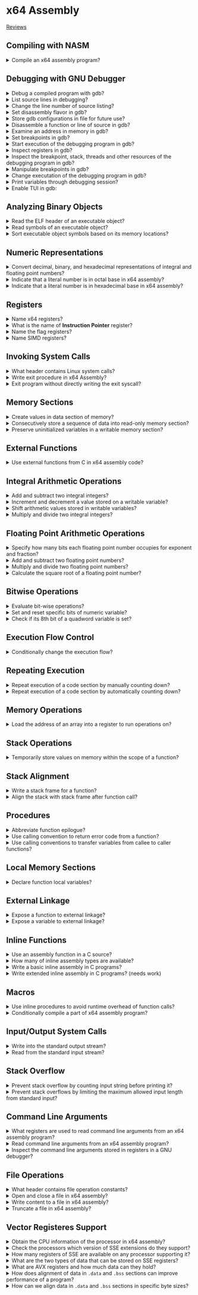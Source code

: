 # x64 Assembly
[Reviews](README.md)

## Compiling with NASM

<details>
<summary>Compile an x64 assembly program?</summary>

> ```nasm
> section .data
>     message db "sample assembly program", 10, 0
>     length equ $ - message
>
> section .bss
> section .text
>     global main
>
> main:
>     push rbp
>     mov rbp, rsp
>
>     mov rax, 1
>     mov rdi, 1
>     mov rsi, message
>     mov rdx, length
>     syscall
>
>     mov rsp, rbp
>     pop rbp
>
>     mov rax, 60
>     mov rdi, 0
>     syscall
> ``````
>
> ```make
> sample: sample.o
>     gcc -Wall -g3 -Og -no-pie sample.o -o sample
> sample.o: sample.asm
>     nasm -f elf64 -g -F dwarf sample.asm -l sample.lst
> ``````
>
> ---
> **Resources**
> - Beginning x64 Assembly Programming - Chapter 3

> **References**
> - [nasm reference manual](https://www.nasm.us/doc/)
> - [gcc reference manual](https://gcc.gnu.org/onlinedocs/)
> - [make reference manual](https://www.gnu.org/software/make/manual/html_node/)
---
</details>

## Debugging with GNU Debugger

<details>
<summary>Debug a compiled program with gdb?</summary>

> ```sh
> gdb --quiet executable
> ``````

> **Resources**
> - Beginning x64 Assembly Programming - Chapter 3

> **References**
> - [GDB User Manual](https://sourceware.org/gdb/current/onlinedocs/gdb/)
> ---
</details>

<details>
<summary>List source lines in debugging?</summary>

> ```gdb
> list
> list 10
> `help list` or `h l`
> ``````
>
> ---
> **Resources**
> - Beginning x64 Assembly Programming - Chapter 3
> ---
> **References**
> ---
</details>

<details>
<summary>Change the line number of source listing?</summary>

> **Description**
>
> ```gdb
> show listsize
> set listsize 20
> ``````
>
> ---
> **Resources**
> - Beginning x64 Assembly Programming - Chapter 3
> ---
> **References**
> ---
</details>

<details>
<summary>Set disassembly flavor in gdb?</summary>

> ```gdb
> show disassembly-flavor
> set disassembly-flavor intel
> set disassembly-flavor att
> help set disassembly-flavor
> ``````
>
> ---
> **Resources**
> - Beginning x64 Assembly Programming - Chapter 3
>
> ---
> **References**
> ---
</details>

<details>
<summary>Store gdb configurations in file for future use?</summary>

> ```sh
> echo 'set disassembly-flavor intel' >> $HOME/.gdbinit
> ``````
>
> ---
> **Resources**
> - Beginning x64 Assembly Programming - Chapter 3
> ---
> **References**
> ---
</details>

<details>
<summary>Disassemble a function or line of source in gdb?</summary>

> ```gdb
> disassemble main
> disassemble 'path/to/source.cpp'::func
> help disassemble
> ``````
>
> ---
> **Resources**
> - Beginning x64 Assembly Programming - Chapter 3
> ---
> **References**
> ---
</details>

<details>
<summary>Examine an address in memory in gdb?</summary>

> ```gdb
> x/s 0x654321
> x/s &message
> x/d 0x654321
> x/x $rip
> help x
> ``````
>
> ---
> **Resources**
> - Beginning x64 Assembly Programming - Chapter 3
>
> ---
> **References**
> ---
</details>

<details>
<summary>Set breakpoints in gdb?</summary>

> **Description**
>
> ```gdb
> break main
> help break
> ``````
> ---
> **Resources**
> - Beginning x64 Assembly Programming - Chapter 3
>
> ---
> **References**
> ---
</details>

<details>
<summary>Start execution of the debugging program in gdb?</summary>

> ```gdb
> run
> help run
> ``````
>
> ---
> **Resources**
> - Beginning x64 Assembly Programming - Chapter 3
>
> ---
> **References**
> ---
</details>

<details>
<summary>Inspect registers in gdb?</summary>

> **Description**
>
> ```gdb
> info registers
> info all-registers
> help info registers
> help info all-registers
> ``````
> ---
> **Resources**
> - Beginning x64 Assembly Programming - Chapter 3
> ---
> **References**
> ---
</details>

<details>
<summary>Inspect the breakpoint, stack, threads and other resources of the debugging program in gdb?</summary>

> ```gdb
> info breakpoints
> info stack
> info threads
> info source
> help info breakpoints
> help info stack
> help info threads
> help info source
> ``````
>
> ---
> **Resources**
> - Beginning x64 Assembly Programming - Chapter 3
> ---
> **References**
> ---
</details>

<details>
<summary>Manipulate breakpoints in gdb?</summary>

> **Description**
>
> ```gdb
> disable breakpoint 1
> enable breakpoint 1
> delete breakpoint 1
> help disable breakpoint
> help enable breakpoint
> help delete breakpoint
> ``````
> ---
> **Resources**
> - Beginning x64 Assembly Programming - Chapter 3
> ---
> **References**
> ---
</details>

<details>
<summary>Change executation of the debugging program in gdb?</summary>

> ```gdb
> continue
> next
> step
> help continue
> help next
> help step
> help finish
> ``````
> ---
> **Resources**
> - Beginning x64 Assembly Programming - Chapter 3
> ---
> **References**
> ---
</details>

<details>
<summary>Print variables through debugging session?</summary>

> **Description**
>
> ```gdb
> print
> help print
> ``````
>
> ---
> **Resources**
> - Beginning x64 Assembly Programming - Chapter 3
>
> ---
> **References**
> ---
</details>

<details>
<summary>Enable TUI in gdb:</summary>

> ```gdb
> tui enable
> help tui
> ``````
>
> ---
> **Resources**
> - Beginning x64 Assembly Programming - Chapter 3
>
> ---
> **References**
> ---
</details>

## Analyzing Binary Objects

<details>
<summary>Read the ELF header of an executable object?</summary>

> **Description**
>
> ```sh
> readelf --file-header ./program
> ``````
>
> ---
> **Resources**
> - Beginning x64 Assembly Programming - Chapter 8
> ---
> **References**
> ---
</details>

<details>
<summary>Read symbols of an executable object?</summary>

> **Description**
>
> ```sh
> readelf --symbols ./program | grep -E 'main|start|Num:.*' --color
> ``````
> ---
> **Resources**
> - Beginning x64 Assembly Programming - Chapter 8
> ---
> **References**
> ---
</details>

<details>
<summary>Sort executable object symbols based on its memory locations?</summary>

> ```sh
> readelf --symbols ./program | sort -k 2 -r
> ``````
>
> ---
> **Resources**
> - Beginning x64 Assembly Programming - Chapter 8
>
> ---
> **References**
> ---
</details>

## Numeric Representations

<details>
<summary>Convert decimal, binary, and hexadecimal representations of integral and floating point numbers?</summary>

>
>
> ---
> **Resources**
> - Beginning x64 Assembly Programming - Chapter 2
>
> ---
> **References**
> - [IEEE-754](https://www.geeksforgeeks.org/ieee-standard-754-floating-point-numbers/)
> ---
</details>

<details>
<summary>Indicate that a literal number is in octal base in x64 assembly?</summary>

> By appending `q` to the number.
>
> ```nasm
> section .data
>     O_CREATE equ 00000100q
> ``````
>
> ---
> **Resources**
> - Beginning x64 Assembly Programming - Chapter 20
> ---
> **References**
> ---
</details>

<details>
<summary>Indicate that a literal number is in hexadecimal base in x64 assembly?</summary>

> By appending an `h` at the end of a number:
>
> ```nasm
> 2000000h
> ``````
>
> ---
> **Resources**
> - Beginning x64 Assembly Programming - Chapter 25
>
> ---
> **References**
> ---
</details>

## Registers

<details>
<summary>Name x64 registers?</summary>

> * rax
> * rbx
> * rcx
> * rdx
> * rsi
> * rdi
> * rbp
> * rsp
> * r8
> * r9
> * r10
> * r11
> * r12
> * r13
> * r14
> * r15
>
> ---
> **Resources**
> - Beginning x64 Assembly Programming - Chapter 2
> ---
> **References**
> ---
</details>

<details>
<summary>What is the name of <b>Instruction Pointer</b> register?</summary>

> `rip`
>
> ---
> **Resources**
> - Beginning x64 Assembly Programming - Chapter 2
> ---
> **References**
> ---
</details>

<details>
<summary>Name the flag registers?</summary>

> **Description**
>
> Name|Symbol|Bit|Content
> ---|---|---|---
> Carry|CF|0|Previous instruction had a carry
> Parityp|F|2|Last byte has even number of 1s
> Adjust|AF|4|BCD operations
> Zero|ZF|6|Previous instruction resulted a zero
> Sign|SF|8|Previous instruction resulted in most significant bit equal to 1
> Direction|DF|10|Direction of string operations (increment or decrement)
> Overflow|OF|11|Previous instruction resulted in overflow
>
> ---
> **Resources**
> - Beginning x64 Assembly Programming - Chapter 2
> ---
> **References**
> ---
</details>

<details>
<summary>Name SIMD registers?</summary>

> **Description**
>
> `xmm`
> `ymm`
> `zmm`
>
> ---
> **Resources**
> - Beginning x64 Assembly Programming - Chapter 2
> ---
> **References**
> ---
</details>

## Invoking System Calls

<details>
<summary>What header contains Linux system calls?</summary>

> `/usr/include/asm/unistd_64.h`
>
> ---
> **Resources**
> - Beginning x64 Assembly Programming - Chapter 20
> ---
> **References**
> ---
</details>

<details>
<summary>Write exit procedure in x64 Assembly?</summary>

> **Description**
>
> ```nasm
> section .data
> section .bss
> section .text
>     global main
>
> main:
>     mov rax, 60
>     mov rdi, 0
>     syscall
> ``````
>
> ---
> **Resources**
> - Beginning x64 Assembly Programming - Chapter 1
>
> ---
> **References**
> ---
</details>

<details>
<summary>Exit program without directly writing the exit syscall?</summary>

> **Description**
>
> ```nasm
> section .text
>     global main
>
> main:
>     ret
> ``````
>
> ---
> **Resources**
> - Beginning x64 Assembly Programming - Chapter 4
>
> ---
> **References**
> ---
</details>

## Memory Sections

<details>
<summary>Create values in data section of memory?</summary>

> ```nasm
> section .data
>     message db "sample program", 10, 0
>     message_length equ $ - message - 1
>     pi dq 3.14
>
> section .text
>     global main
>
> main:
>     push rbp
>     mov rbp, rsp
>
>     ; write
>     mov rax, 1
>     mov rdi, 1
>     mov rsi, message
>     mov rdx, message_length
>     syscall
>
>     mov rsp, rbp
>     pop rbp
>
>     ; exit
>     mov rax, 60
>     mov rdi, 0
>     syscall
> ``````
>
> ---
> **Resources**
> - Beginning x64 Assembly Programming - Chapter 4
> ---
> **References**
> ---
</details>

<details>
<summary>Consecutively store a sequence of data into read-only memory section?</summary>

> ```nasm
> section .data
>     word_array times 5 dw 0 ; array of 5 words containing 0
> ``````
>
> ---
> **Resources**
> - Beginning x64 Assembly Programming - Chapter 8
> ---
> **References**
> ---
</details>

<details>
<summary>Preserve uninitialized variables in a writable memory section?</summary>

> **Description**
>
> ```nasm
> section .bss
>     bvar resb 10
>     wvar resw 5
>     dvar resd 1
>     qvar resq 100
> ``````
>
> ---
> **Resources**
> - Beginning x64 Assembly Programming - Chapter 8
> ---
> **References**
> ---
</details>

## External Functions

<details>
<summary>Use external functions from C in x64 assembly code?</summary>

> **Description**
>
> ```nasm
> extern printf
>
> section .data
>     string_fmtstr db "%s", 10, 0
>     string db "sample program", 0
>
>     integer_fmtstr db "%d", 10, 0
>     number dd 37
>
>     float_fmtstr db "%2.6f", 10, 0
>     pi dq 3.141592
>
> section .text
>     global main
>
> main:
>     push rbp
>     mov rbp, rsp
>
>     ; printf
>     mov rax, 0 ; do not use xmm registers
>     mov rdi, string_fmtstr
>     mov rsi, string
>     call printf
>
>     ; printf
>     mov rax, 0 ; do not use xmm registers
>     mov rdi, integer_fmtstr
>     mov rsi, [number]
>     call printf
>
>     ; printf
>     mov rax, 1 ; use xmm registers
>     movq xmm0, [pi]
>     mov rdi, float_fmtstr
>     call printf
>
>     ; exit
>     mov rax, 60
>     mov rdi, 0
>     syscall
> ``````
>
> ---
> **Resources**
> - Beginning x64 Assembly Programming - Chapter 4
> ---
> **References**
> ---
</details>

## Integral Arithmetic Operations

<details>
<summary>Add and subtract two integral integers?</summary>

> **Description**
>
> ```nasm
> section .data
>     number1 dq 36
>     number2 dq 3
>
> section .bss
>     result resq 1
>
> section .text
>     global main
>
> main:
>     push rbp
>     mov rbp, rsp
>
>     ; addition
>     mov rax, [number1]
>     add rax, [number2]
>     mov [result], rax ; 39
>
>     ; subtration
>     mov rax, [number1]
>     sub rax, [number2]
>     mov [result], rax ; 33
>
>     mov rsp, rbp
>     pop rbp
>
>     xor rax, rax
>     ret
> ``````
>
> ---
> **Resources**
> - Beginning x64 Assembly Programming - Chapter 9
> ---
> **References**
> ---
</details>

<details>
<summary>Increment and decrement a value stored on a writable variable?</summary>

> ```nasm
> section .data
>     number1 dq 36
>     number2 dq 3
>
> section .bss
>     result resq 1
>     modulo resq 1
>
> section .text
>     global main
>
> main:
>     push rbp
>     mov rbp, rsp
>
>     ; increment
>     mov rax, [number1]
>     inc rax
>     mov [result], rax
>
>     ; decrement
>     mov rax, [number1]
>     dec rax
>     mov [result], rax
>
>     mov rsp, rbp
>     pop rbp
>
>     xor rax, rax
>     ret
> ``````
>
> ---
> **Resources**
> - Beginning x64 Assembly Programming - Chapter 9
>
> ---
> **References**
> ---
</details>

<details>
<summary>Shift arithmetic values stored in writable variables?</summary>

> ```nasm
> section .data
>     number1 dq 36
>     number2 dq 3
>
> section .bss
>     result resq 1
>     modulo resq 1
>
> section .text
>     global main
>
> main:
>     push rbp
>     mov rbp, rsp
>
>     ; shift arithmetic left
>     mov rax, [number1]
>     sal rax, 2 ; multiply by 4
>     mov [result], rax
>
>     ; shift arithmetic right
>     mov rax, [number1]
>     sar rax, 2 ; divide by 4
>     mov [result], rax
>
>     mov rsp, rbp
>     pop rbp
>
>     xor rax, rax
>     ret
> ``````
>
> ---
> **Resources**
> - Beginning x64 Assembly Programming - Chapter 9
> ---
> **References**
> ---
</details>

<details>
<summary>Multiply and divide two integral integers?</summary>

> **Description**
>
> * `mul` multiplies unsigned integers
> * `imul` multiplies signed integers
> * `imul` will store the lower 64 bits of the resulting product in rax and the
>   upper 64 bits in rdx.
> * `idiv` will divide the dividen in rdx:rax by the divisor in the source
>   operand and store the integer result in rax.
>
> ```nasm
> section .data
>     number1 dq 36
>     number2 dq 3
>
> section .bss
>     result resq 1
>     modulo resq 1
>
> section .text
>     global main
>
> main:
>     push rbp
>     mov rbp, rsp
>
>     ; multiply
>     mov rax, [number2]
>     imul qword[number2] ; multiplly rax with number2
>     mov [result], rax
>
>     ; divide
>     mov rax, [number1]
>     mov rdx, 0 ; division uses rdx:rax convention
>     idiv qword[number2]
>     mov [result], rax
>     mov [modulo], rdx
>
>     mov rsp, rbp
>     pop rbp
>
>     xor rax, rax
>     ret
> ``````
>
> ---
> **Resources**
> - Beginning x64 Assembly Programming - Chapter 9
> ---
> **References**
> ---
</details>

## Floating Point Arithmetic Operations

<details>
<summary>Specify how many bits each floating point number occupies for exponent and fraction?</summary>

> A single-precision number is 32 bits, 1 sign bit, 8 exponent bits, and 23
> fraction bits.
>
> ```txt
> S   EEEEEEEE        FFFFFFFFFFFFFFFFFFFFFFF
> 0   1      8        9                     31
> ``````
>
> A double-precision number is 64 bits, 1 sign bit, 11 exponent bits, and 52
> fraction bits.
>
> ```txt
> S   EEEEEEEEEEE     FFFFFFFFFFFFFFFFFFFFFFFFFFFFFFFFFFFFFFFFFFFFFFFFFFFF
> 0   1         11    12                                                 63
> ``````
>
> ---
> **Resources**
> - Beginning x64 Assembly Programming - Chapter 11
> ---
> **References**
> ---
</details>

<details>
<summary>Add and subtract two floating point numbers?</summary>

> * Single precision floating point arithmetic instructions are postfixed with ss
> * Double precision floating point arithmetic instructions are postfixed with sd
>
> ```nasm
> section .text
>     global main
>
> main:
>     push rbp
>     mov rbp, rsp
>
>     ; sum floating-point numbers
>     movsd xmm0, [number1]
>     addsd xmm0, [number2]
>
>     ; difference
>     movsd xmm0, [number1]
>     subsd xmm0, [number2]
>
>     mov rsp, rbp
>     pop rbp
>
>     xor rax, rax
>     ret
> ``````
>
> ---
> **Resources**
> - Beginning x64 Assembly Programming - Chapter 11
>
> ---
> **References**
> ---
</details>

<details>
<summary>Multiply and divide two floating point numbers?</summary>

> **Description**
>
> * Single precision floating point arithmetic instructions are postfixed with ss
> * Double precision floating point arithmetic instructions are postfixed with sd
>
> ```nasm
> section .text
>     global main
>
> main:
>     push rbp
>     mov rbp, rsp
>
>     ; multiplication
>     movsd xmm0, [number1]
>     mulsd xmm0, [number2]
>
>     ; division
>     movsd xmm0, [number1]
>     divsd xmm0, [number2]
>
>     mov rsp, rbp
>     pop rbp
>
>     xor rax, rax
>     ret
> ``````
>
> ---
> **Resources**
> - Beginning x64 Assembly Programming - Chapter 11
> ---
> **References**
> ---
</details>

<details>
<summary>Calculate the square root of a floating point number?</summary>

> * Single precision floating point arithmetic instructions are postfixed with ss
> * Double precision floating point arithmetic instructions are postfixed with sd
>
> ```nasm
> section .text
>     global main
>
> main:
>     push rbp
>     mov rbp, rsp
>
>     ; square root
>     sqrtsd xmm0, [number1]
>
>     mov rsp, rbp
>     pop rbp
>
>     xor rax, rax
>     ret
> ``````
>
> ---
> **Resources**
> - Beginning x64 Assembly Programming - Chapter 11
> ---
> **References**
> ---
</details>

## Bitwise Operations

<details>
<summary>Evaluate bit-wise operations?</summary>

> * `shl` and `sal` shift left but `sal` has sign extension.
> * `shr` and `sar` shift right but `sar` has sign extension.
>
> ```nasm
> section .data
>     number1 db 6        ; 00000110
>     number2 db 10       ; 00001010
>
> section .text
>     global main
>
> main:
>     push rbp
>     mov rbp, rsp
>
>     mov rax, number1
>     xor rax, number2    ; 00001100
>
>     mov rax, number1
>     or  rax, number2    ; 00001110
>
>     mov rax, number1
>     and rax, number2    ; 00000010
>
>     mov rax, number1
>     not rax             ; 11111001
>
>     mov rax, number1
>     shl rax, 5          ; 11000000
>
>     mov rax, number1
>     shr rax, 3          ; 00000001
>
>     mov rax, number1
>     sal rax, 2          ; 00001100
>
>     mov rax, number1
>     sar rax, 2          ; 00000011
>
>     mov rax, number1
>     rol rax, 3          ; 00011000
>
>     mov rax, number1
>     ror rax, 3          ; 10000001
>
>     mov rsp, rbp
>     pop rbp
>     ret
> ``````
>
> ---
> **Resources**
> - Beginning x64 Assembly Programming - Chapter 16
>
> ---
> **References**
> ---
</details>

<details>
 <summary>Set and reset specific bits of numeric variable?</summary>

> ```nasm
> section .data
>    variable dq 0
>
> section .text
>     global main
>
> main:
>     push rbp
>     mov rbp, rsp
>
>     ; set bit 4
>     bts qword [variable], 4
>
>     ; set bit 7
>     bts qword [variable], 7
>
>     ; set bit 8
>     bts qword [variable], 8
>
>     ; reset bit 7
>     btr qword [variable], 7
>
>     xor rax, rax
>     leave
>     ret
> ``````
>
> ---
> **Resources**
> - Beginning x64 Assembly Programming - Chapter 17
> ---
> **References**
> ---
</details>

<details>
<summary>Check if its 8th bit of a quadword variable is set?</summary>

> ```nasm
> section .data
>     variable dq 0
>
> section .text
>     global main
>
> main:
>     push rbp
>     mov rbp, rsp
>
>     ; reset higher memory to use lower memory for comparison
>     xor rdi, rdi
>     mov rax, 8
>
>     ; check if 8th bit is set by checking carry flag
>     ; 1 if bit is set and 0 otherwise
>     bt [variable], rax
>     setc dil
>
>     xor rax, rax
>     leave
>     ret
> ``````
>
> ---
> **Resources**
> - Beginning x64 Assembly Programming - Chapter 17
> ---
> **References**
> ---
</details>

## Execution Flow Control

<details>
<summary>Conditionally change the execution flow?</summary>

> **Description**
>
> * je: jump if equal
> * jne: jump if not equal
> * jg: jump if greater
> * jge: jump if greater or equal
> * jl: jump if lower
> * jle: jump if lower or equal
> * ja: jump if above
> * jae: jump if above or equal
> * jb: jump if below
> * jbe: jump if below or equal
>
> ```nasm
> extern printf
>
> section .data
>     numerator dq 5
>     denominator dq 6
>     greater_str db "greater", 10, 0
>     less_str db "less", 10, 0
>
> section .text
>     global main
>
> main:
>     push rbp
>     mov rbp, rsp
>
>     mov rax, [numerator]
>     mov rbx, [denominator]
>     cmp rax, rbx
>     jge greater
>
>     mov rax, 0
>     mov rdi, greater_str
>     call printf
>     jmp exit
>
> greater:
>     mov rax, 0
>     mov rdi, less_str
>     call printf
>
> exit:
>     xor rax, rax
>     mov rsp, rbp
>     pop rbp
>     ret
> ``````
>
> ```gdb
> break main
> run
> next
> info rflags
> ``````
>
> ---
> **Resources**
> - Beginning x64 Assembly Programming - Chapter 7
>
> ---
> **References**
> ---
</details>

## Repeating Execution

<details>
<summary>Repeat execution of a code section by manually counting down?</summary>

> ```nasm
> extern printf
>
> section .data
>     counter dq 3
>     fmt db "%d", 10, 0
>
> section .text
>     global main
>
> main:
>     ; make stack frame
>     push rbp
>     mov rbp, rsp
>
>     ; store initial value
>     mov rcx, [counter]
>
>     ; print initial value
>     mov rax, 0
>     mov rdi, fmt
>     mov rsi, rcx
>     call printf
>
> repeat:
>     ; repeat decrementing until value reached zero
>     dec rcx
>     cmp rcx, 0
>     jne repeat
>
>     ; print result
>     mov rax, 0
>     mov rdi, fmt
>     mov rsi, rcx
>     call printf
>
>     ; remove stack frame
>     mov rsp, rbp
>     pop rbp
>
>     ; return zero value
>     xor rax, rax
>     ret
> ``````
>
> ---
> **Resources**
> - Beginning x64 Assembly Programming - Chapter 7
> ---
> **References**
> ---
</details>

<details>
<summary>Repeat execution of a code section by automatically counting down?</summary>

> **Description**
>
> ```nasm
> extern printf
>
> section .data
>     fmt db "%i", 10, 0
>     initial dq 3
>
> section .text
>     global main
>
> main:
>     ; make stack frame
>     push rbp
>     mov rbp, rsp
>
>     ; assign initial value
>     mov rcx, [initial]
>
>     ; print initial value
>     xor rax, rax
>     mov rdi, fmt
>     mov rsi, rcx
>     call printf
>
>     ; printf modified rcx
>     mov rcx, [initial]
>
> repeat:
>     ; decrement rcx until reached zero
>     loop repeat
>
>     ; print result
>     xor rax, rax
>     mov rdi, fmt
>     mov rsi, rcx
>     call printf
>
>     ; remove stack frame
>     mov rsp, rbp
>     pop rbp
>
>     ; return value
>     xor rax, rax
>     xor rdi, rdi
>     ret
> ``````
>
> ---
> **Resources**
> - Beginning x64 Assembly Programming - Chapter 7
>
> ---
> **References**
> ---
</details>

## Memory Operations

<details>
<summary>Load the address of an array into a register to run operations on?</summary>

> ```nasm
> section .data
>     text db "abc", 0
>
> section .text
>     global main
>
> main:
>     push rbp
>     mov rbp, rsp
>
>     ; load address of first character
>     lea al, [text]
>
>     ; point of second character
>     inc rax
>
>     ; load address of third character
>     lea al, [text + 2]
>
>     mov rsp, rbp
>     pop rbp
>
>     xor rax, rax
>     ret
> ``````
>
> ---
> **Resources**
> - Beginning x64 Assembly Programming - Chapter 8
>
> ---
> **References**
> ---
</details>

## Stack Operations

<details>
<summary>Temporarily store values on memory within the scope of a function?</summary>

> **Description**
>
> ```nasm
> section .data
>     text db "Brian Salehi", 10, 0
>     length equ $ - text - 1
>
> section .text
>     global main
>
> main:
>     push rbp
>     mov rbp, rsp
>
>     ; print initial sequence
>     mov rax, 1
>     mov rdi, 1
>     mov rsi, text
>     mov rdx, length
>     syscall
>
>     ; prepare for reverse operation
>     xor rax, rax
>     mov rbx, text
>     mov rcx, length
>     xor r12, r12 ; to store index
>
> store_loop:
>     ; push sequence to stack
>     mov al, byte [rbx+r12]
>     push rax
>     inc r12
>     loop store_loop
>
>     xor rax, rax
>     mov rbx, text
>     mov rcx, length
>     xor r12, r12
>
> reverse_loop:
>     ; pop sequence from stack
>     pop rax
>     mov byte [rbx+r12], al
>     inc r12
>     loop reverse_loop
>     mov byte [rbx+r12], 0
>
>     ; print reversed string
>     mov rax, 1
>     mov rdi, 1
>     mov rsi, text
>     mov rdx, length
>     syscall
>
>     mov rsp, rbp
>     pop rbp
>
>     xor rax, rax
>     ret
> ``````
>
> ---
> **Resources**
> - Beginning x64 Assembly Programming - Chapter 10
> ---
> **References**
> ---
</details>

## Stack Alignment

<details>
<summary>Write a stack frame for a function?</summary>

> **Description**
>
> ```nasm
> section .text
>     global main
>
> main:
>     push rbp
>     mov rbp, rsp
>
>     mov rsp, rbp
>     pop rbp
>
>     ret
> ``````
>
> ---
> **Resources**
> - Beginning x64 Assembly Programming - Chapter 12
>
> ---
> **References**
> ---
</details>

<details>
<summary>Align the stack with stack frame after function call?</summary>

> Each function call results in 8 bytes return address being pushed on the
> stack. It is necessary to make sure to restore the stack to the appropriate
> value before we leave a function.
>
> ```nasm
> section .text
>     global main
>
> main:
>     push rbp
>     call func1
>     pop rbp
>     ret
>
> func1:
>     push rbp
>     call func2
>     pop rbp
>     ret
>
> func2:
>     push rbp
>     call func3
>     pop rbp
>     ret
>
> func3:
>     push rbp
>     pop rbp
>     ret
> ``````
>
> ---
> **Resources**
> - Beginning x64 Assembly Programming - Chapter 13
> ---
> **References**
> ---
</details>

## Procedures

<details>
<summary>Abbreviate function epilogue?</summary>

> ```nasm
> section .text
>     global main
>
> main:
>     push rbp
>     mov rbp, rsp
>
>     leave
>     ret
> ``````
>
> ---
> **Resources**
> - Beginning x64 Assembly Programming - Chapter 12
> ---
> **References**
> ---
</details>

<details>
<summary>Use calling convention to return error code from a function?</summary>

> Use `xmm0` register for floating-point values and `rax` register for other
> values.
>
> ```nasm
> section .data
>     val dq 0
>
> section .text
>     global main
>
> main:
>     push rbp
>     mov rbp, rsp
>
>     call fail_func
>     xor rax, rax
>
>     call success_func
>     xor rax, rax
>
>     leave
>     ret
>
> fail_func:
>     push rbp
>     mov rbp, rsp
>
>     mov rax, 1
>
>     leave
>     ret
>
> success_func:
>     push rbp
>     mov rbp, rsp
>
>     mov rax, 0
>
>     leave
>     ret
> ``````
>
> ---
> **Resources**
> - Beginning x64 Assembly Programming - Chapter 12
> ---
> **References**
> ---
</details>

<details>
<summary>Use calling conventions to transfer variables from callee to caller functions?</summary>

> **Description**
>
> * Following calling conventions are for System V AMD64 ABI:
> * For integral types, registers are `rdi`, `rsi`, `rdx`, `rcx`, `r8`, `r9`
>   respectively, and additional arguments are passed via the stack and in
>   reverse order so that we can pop off in the right order.
> * Function's return address `rip` is pushed on the stack, just after the
>   arguments.
> * In function, then `rbp` is pushed, there maybe another 8 bytes needed to be
>   pushed to align the stack in 16 bytes.
> * For floating point types, registers are `xmm0` to `xmm7`, additional
>   arguments are passed via the stack but not with `push` instruction. Will be
>   discussed later.
>
> ```nasm
> section .text
>     global main
>
> main:
>     section .data
>         .first   dq 1
>         .second  dq 2
>         .third   dq 3
>         .forth   dq 4
>         .fifth   dq 5
>         .sixth   dq 6
>         .seventh dq 7
>         .eighth  dq 8
>         .ninth   dq 9
>         .tenth   dq 10
>
>     section .text
>         push rbp
>         mov rbp, rsp
>
>         mov rdi, .first
>         mov rsi, .second
>         mov rdx, .third
>         mov rcx, .forth
>         mov r8, .fifth
>         mov r9, .sixth
>         push .tenth
>         push .ninth
>         push .eighth
>         push .seventh
>         call func
>
> sum:
>     section .text
>                         ; first value on stack
>                         ; 8 bytes rip pushed onto stack
>         push rbp        ; 8 bytes rbp pushed onto stack
>         mov rbp, rsp
>
>         xor rax, rax
>
>         add rax, rdi
>         add rax, rsi
>         add rax, rdx
>         add rax, rcx
>         add rax, r8
>         add rax, r9
>
>         push rbx        ; preserve callee register
>         xor rbx, rbx
>
>         mov rbx, qword[rbp+16]  ; first value on stack: + rip + rbp
>         add rax, rbx    ; seventh
>
>         mov rbx, qword[rbp+24]
>         add rax, rbx    ; eighth
>
>         mov rbx, qword[rbp+32]
>         add rax, rbx    ; ningth
>
>         mov rbx, qword[rbp+40]
>         add rax, rbx    ; tenth
>
>         pop rbx         ; restore callee register
>
>         mov rsp, rbp
>         pop rbp
>         ret
> ``````
>
> ---
> **Resources**
> - Beginning x64 Assembly Programming - Chapter 15
> ---
> **References**
> ---
</details>

## Local Memory Sections

<details>
<summary>Declare function local variables?</summary>

> **Description**
>
> ```nasm
> extern printf
>
> section .data
>     radius dq 10.0
>
> section .text
>     global main
>
> main:
>     push rbp
>     mov rbp, rsp
>
>     call area
>     call print
>
>     xor rax, rax
>     leave
>     ret
>
> area:
> section .data
>     .pi dq 3.141592     ; local to area
>
> section .text
>     push rbp
>     mov rbp, rsp
>
>     movsd xmm0, [.pi]
>     mulsd xmm0, [radius]
>     mulsd xmm0, [radius]
>
>     leave
>     ret
>
> print:
> section .data
>     .fmt db "%f", 10, 0
>
> section .text
>     push rbp
>     mov rbp, rsp
>
>     mov rax, 1
>     mov rdi, .fmt
>     call printf
>
>     leave
>     ret
> ``````
>
> ---
> **Resources**
> - Beginning x64 Assembly Programming - Chapter 12
> ---
> **References**
> ---
</details>

## External Linkage

<details>
<summary>Expose a function to external linkage?</summary>

> *arithmetic.asm*
> ```nasm
> section .text
>     global sum
>     global difference
>     global area
>
> sum:
>     push rbp
>     mov rbp, rsp
>
>     mov rax, rdi
>     add rax, rsi
>
>     mov rsp, rbp
>     pop rbp
>     ret
>
> difference:
>     push rbp
>     mov rbp, rsp
>
>     mov rax, rdi
>     sub rax, rsi
>
>     mov rsp, rbp
>     pop rbp
>     ret
>
> area:
>     section .data
>         .pi dq 3.141592
>
>     section .text
>         push rbp
>         mov rbp, rsp
>
>         movsd xmm1, qword[.pi]
>         mulsd xmm0, xmm0
>         mulsd xmm0, xmm1
>
>         mov rsp, rbp
>         pop rbp
>         ret
> ``````
>
> *main.asm*
> ```nasm
> extern sum
> extern difference
> extern area
>
> section .data
>     format_integral db "%i", 10, 0
>     format_floating db "%f", 10, 0
>
> section .text
>     global main
>
> main:
>     push rbp
>     mov rbp, rsp
>
>     ; use and print the results of sum function
>     mov rdi, 1
>     mov rsi, 3
>     call sum
>
>     mov rdi, format_integral
>     mov rsi, rax
>     xor rax, rax
>     call printf
>
>     ; use and print the results of difference function
>     mov rdi, 7
>     mov rsi, 5
>     call difference
>
>     mov rdi, format_integral
>     mov rsi, rax
>     xor rax, rax
>     call printf
>
>     ; use and print the results of area function
>     mov xmm0, qword[radius]
>     call area
>
>     mov rdi, format_floating
>     mov rax, 1
>     call printf
>
>     mov rsp, rbp
>     pop rbp
>     ret
> ``````
>
> ---
> **Resources**
> - Beginning x64 Assembly Programming - Chapter 14
> ---
> **References**
> ---
</details>

<details>
<summary>Expose a variable to external linkage?</summary>

> **Description**
>
> *header.nasm*
> ```nasm
> global pi
>
> section .data
>     pi dq 3.141592
>
> section .text
>     ...
> ``````
>
> *main.nasm*>
> ```nasm
> extern pi
>
> section .text
>     ...
> ``````
>
> ---
> **Resources**
> - Beginning x64 Assembly Programming - Chapter 14
> ---
> **References**
> ---
</details>

## Inline Functions

<details>
<summary>Use an assembly function in a C source?</summary>

> ```nasm
> section .text
> 	global sum
>
> sum:
>     push rbp
>     mov rbp, rsp
>
>     mov rax, rdi
>     add rax, rsi
>
>     leave
>     ret
> ``````
>
> ```sh
> nasm -f elf64 -g -F dwarf sum.asm
> ``````
>
> ```c
> #include <stdio.h>
>
> extern int sum(int, int);
>
> int main(void)
> {
>     int result = sum(4, 2);
>     printf("%i\n", result);
> }
> ``````
>
> ```sh
> gcc -g -o program main.c sum.o
> ./program
> ``````
>
> ---
> **Resources**
> - Beginning x64 Assembly Programming - Chapter 22
> ---
> **References**
> ---
</details>

<details>
<summary>How many of inline assembly types are available?</summary>

> There are two types of inline assembly: **basic** and **extended**.
>
> Compilers will not optimize assembly parts of the program, so using inline
> assembly is not advices. There will be no error checking on inline assembly
> code.
>
> ---
> **Resources**
> - Beginning x64 Assembly Programming - Chapter 23
> ---
> **References**
> ---
</details>

<details>
<summary>Write a basic inline assembly in C programs?</summary>

> **Description**
>
> Instructions should be terminated by `;`. `-mintel` compiler option is
> required. Switching to Intel assembly syntax is required as the first
> argument of `__asm__`.
>
> ```c
> int main(void)
> {
>     __asm__(
>         ".intel_syntax noprefix;"
>         "xor rax, rax;"
>     );
> }
> ``````
>
> ```sh
> gcc -o program main.c -masm=intel -no-pie
> ``````
>
> ---
> **Resources**
> - Beginning x64 Assembly Programming - Chapter 23
> ---
> **References**
> ---
</details>

<details>
<summary>Write extended inline assembly in C programs? (needs work)</summary>

> General syntax of extended inline assembly is as follows:
>
> ```c
> __asm__(
>     assembler code
>     : output operands
>     : input operands
>     : list of clobbered registers
> );
> ``````
>
> * After the assembler code, additional and optional information is used.
> * Instruction orders must be respected.
>
> ```c
> __asm__(
>     ".intel_syntax noprefix;"
>     "mov rbx, rdx;"
>     "imul rbx, rcx;"
>     "mov rax, rbx;"
>     :"=a"(eproduct)
>     :"d"(x), "c"(y)
>     :"rbx"
> );
>
> printf("The extended inline product is %i\n", eproduct);
> ``````
>
> `a`, `d`, `c` are register constraints, and they map to the registers `rax`,
> `rdx`, `rcx`, respectively. `:"=a"(eproduct)` means that the output will be
> in `rax`, and `rax` will refer to the variable `eproduct`. Register `rdx`
> refers to `x`, and `rcx` refers to `y`, which are the input variables. `rbx`
> is considered clobbered in the code and will be restored to its original
> value, because it was declared in the list of clobbering registers.
>
> ```txt
> a -> rax, eax, ax, al
> b -> rbx, ebx, bx, bl
> c -> rcx, ecx, cx, cl
> d -> rdx, edx, dx, dl
> S -> rsi, esi, si
> D -> rdi, edi, di
> r -> any register
> ``````
>
> ---
> **Resources**
> - Beginning x64 Assembly Programming - Chapter 23
> ---
> **References**
> ---
</details>

## Macros

<details>
<summary>Use inline procedures to avoid runtime overhead of function calls?</summary>

> **Description**
>
> ```nasm
> extern printf
>
> ; multiply value v by shifting it n times
> %define multiply(v, n) sal v, n
>
> ; having two arguments
> %macro print 2
>     section .data
>         %%detail db %1, 0
>         %%format_string db "%s: %i", 10, 0
>     section .text
>         xor rax, rax
>         mov rdi, %%format_string
>         mov rsi, %%detail
>         mov rdx, %2
>         call printf
> %endmacro
>
> section .data
>     number dq 42
>
> section .text
>     global main
>
> main:
>     push rbp
>     mov rbp, rsp
>
>     print "value is", number
>     multiply(number, 2)
>     print "multiplication result", number
>
>     xor rax, rax
>     leave
>     ret
> ``````
>
> ---
> **Resources**
> - Beginning x64 Assembly Programming - Chapter 18
> ---
> **References**
> ---
</details>

<details>
<summary>Conditionally compile a part of x64 assembly program?</summary>

> ```nasm
> section .data
>     CONDITION equ 1
>
> section .text
>     global main
>
> main:
>     push rbp
>     mov rbp, rsp
>
> %IF CONDITION
>     xor rdi, rdi
> %ELSE
>     mov rdi, 1
> %ENDIF
>
>     leave
>     ret
> ``````
>
> ---
> **Resources**
> - Beginning x64 Assembly Programming - Chapter 20
>
> ---
> **References**
> ---
</details>

## Input/Output System Calls

<details>
<summary>Write into the standard output stream?</summary>

> **Description**
>
> ```nasm
> section .text
>     global write
>
> ; preconditions:
> ; address of string be set to rsi
> ; length of string be set to rdx
> write:
>     push rbp
>     mov rbp, rsp
>
>     mov rax, 1  ; write system call number
>     mov rdi, 1  ; stdout
>     syscall
>
>     xor rax, rax
>     leave
>     ret
> ``````
>
> ---
> **Resources**
> - Beginning x64 Assembly Programming - Chapter 19
> ---
> **References**
> ---
</details>

<details>
<summary>Read from the standard input stream?</summary>

> ```nasm
> section .text
>     global read
>
> ; preconditions:
> ; address of buffer be set to rsi
> ; length of buffer be set to rdx
> read:
>     push rbp
>     mov rbp, rsp
>
>     mov rax, 0  ; read system call number
>     mov rdi, 0  ; stdin
>
>     xor rax, rax
>     leave
>     ret
> ``````
>
> ---
> **Resources**
> - Beginning x64 Assembly Programming - Chapter 19
> ---
> **References**
> ---
</details>

## Stack Overflow

<details>
<summary>Prevent stack overflow by counting input string before printing it?</summary>

> **Description**
>
> ```nasm
> section .text
>     global read
>
> print:
>     push rbp
>     mov rbp, rsp
>
>     push r12        ; callee saved
>
>     xor rdx, rdx    ; character counter
>     mov r12, rdi    ; string address
>
> .counter:
>     cmp byte[r12], 0
>     je .print
>
>     inc rdx
>     inc r12
>     jmp .counter
>
> .print:
>     cmp rdx, 0
>     je .exit
>
>     mov rsi, rdi    ; string address
>                     ; rdx holds string length
>     mov rax, 1      ; write
>     mov rdi, 1      ; stdout
>     syscall
>
> .exit:
>     pop r12
>     xor rax, rax
>     leave
>     ret
> ``````
>
> ---
> **Resources**
> - Beginning x64 Assembly Programming - Chapter 19
> ---
> **References**
> ---
</details>

<details>
<summary>Prevent stack overflows by limiting the maximum allowed input length from standard input?</summary>

> ```nasm
> section .text
>     global read
>
> ; \pre rdi address of string placeholder
> ; \pre rsi maximum characters to read
> ; \post rax error code
> read:
>     section .data
>         newline db 0xa
>
>     section .bss
>         .buffer resb 1      ; hold 1 character from input
>
>     section .text
>         push rbp
>         mov rbp, rsp
>
>         push r12            ; callee saved
>         push r13            ; callee saved
>         push r14            ; callee saved
>
>         mov r12, rdi        ; input string address
>         mov r13, rsi        ; max count
>         xor r14, r14        ; character counter
>
>     .read:
>         mov rax, 0          ; read
>         mov rdi, 1          ; stdin
>         lea rsi, [.buffer]  ; input address
>         mov rdx, 1          ; characters to read
>         syscall
>
>         mov al, [.buffer]   ; check if reached NL
>         cmp al, byte[newline]
>         je .check_exit
>
>         cmp al, 97          ; check if input character is lower than 'a'
>         jl .read            ; ignore this and read next character
>
>         cmp al, 122         ; check if input character is greater than 'z'
>         jg .read            ; ignore this and read next character
>
>         inc r14             ; increment counter
>
>         cmp r14, r13        ; check if number of characters reached maximum
>         ja .read            ; don't put input charater into buffer
>                             ; but keep reading from stdin to read newline
>
>         mov byte[r12], al   ; put input character into buffer
>         inc r12             ; point to next character placeholder in buffer
>         jmp .read           ; read next input character
>
>     .check_exit
>         cmp r14, 0          ; check if anything was read
>         ja .exit_success
>
>         mov rax, 1          ; return 1 when failed to read anything
>         jmp .exit
>
>     .exit_success
>         xor rax, rax        ; return 0 when read at least 0 character
>
>     .exit
>         inc r12             ; counter null character
>         mov byte[r12], 0    ; close string by putting null at the end
>         pop r14             ; restore for callee
>         pop r13             ; restore for callee
>         pop r12             ; restore for callee
>
>         leave
>         ret
> ``````
>
> ---
> **Resources**
> - Beginning x64 Assembly Programming - Chapter 19
> ---
> **References**
> ---
</details>

## Command Line Arguments

<details>
<summary>What registers are used to read command line arguments from an x64 assembly program?</summary>

> * `rdi`: argc or number of arguments
> * `rsi`: argv or address of array each, cell is an 8bytes of address to an argument string
>
> ---
> **Resources**
> - Beginning x64 Assembly Programming - Chapter 21
> ---
> **References**
> ---
</details>

<details>
<summary>Read command line arguments from an x64 assembly program?</summary>

> **Description**
>
> ```nasm
> extern printf
>
> section .data
>     fmt db "%s", 10, 0
>
> section .text
>     global main
>
> main:
>     push rbp
>     mov rbp, rsp
>
>     mov r12, rdi
>     mov r13, rsi
>     xor r14, r14
>
> .arg:
>     mov rdi, fmt
>     mov rsi, qword[r13 + r14 * 8]
>     call printf
>
>     inc r14
>     cmp r14, r12
>     jl .arg
>
>     leave
>     ret
> ``````
>
> ---
> **Resources**
> - Beginning x64 Assembly Programming - Chapter 21
> ---
> **References**
> ---
</details>

<details>
<summary>Inspect the command line arguments stored in registers in a GNU debugger?</summary>

> ```gdb
> info registers rdi rsi rsp
> x/1xg <the pointer in rdi>
> x/s <address where the pointer in rdi points to>
> x/s <address where the pointer in rdi points to + 8>
> x/s <address where the pointer in rdi points to + 16>
> ``````
>
> ---
> **Resources**
> - Beginning x64 Assembly Programming - Chapter 21
> ---
> **References**
> ---
</details>

## File Operations

<details>
<summary>What header contains file operation constants?</summary>

> `/usr/include/asm-generic/fcntl.h`
>
> ---
> **Resources**
> - Beginning x64 Assembly Programming - Chapter 20
> ---
> **References**
> ---
</details>

<details>
<summary>Open and close a file in x64 assembly?</summary>

> **Description**
>
> ```nasm
> section .data
>     CREATE equ 1            ; use for conditional assembly
>     NR_create equ 85        ; create system call
>
> section .text
>     global create
>
> ; \pre rdi address of filename string
> ; \post rax error code
> create:
>     push rbp
>     mov rbp, rsp
>
>     mov rax, NR_create
>     mov rsi, S_IRUSR | S_IWUSR
>     syscall
>
>     leave
>     ret
> ``````
>
> ```nasm
> section .data
>     CREATE equ 1            ; use for conditional assembly
>     NR_create equ 85        ; create system call
>
> section .text
>     global create
>
> ; \pre rdi file descriptor
> ; \post rax error code
> create:
>     push rbp
>     mov rbp, rsp
>
>     mov rax, NR_create
>     mov rsi, S_IRUSR | S_IWUSR
>     syscall
>
>     leave
>     ret
> ``````
>
> ```nasm
> extern create
> extern close
>
> section .text
>     global main
>
> main:
>     section .data
>         fd dq 0                 ; to hold file descriptor
>
>     section .text
>         push rbp
>         mov rbp, rsp
>
>     %IF CREATE
>         mov rdi, filename
>         call create
>         mov qword[fd], rax      ; save file descriptor
>     %ENDIF
>
>     %IF CLOSE
>         mov rdi, qword[fd]      ; file descriptor
>         call close
>     %ENDIF
> ``````
>
> ---
> **Resources**
> - Beginning x64 Assembly Programming - Chapter 20
>
> ---
> **References**
> ---
</details>

<details>
<summary>Write content to a file in x64 assembly?</summary>

> ```nasm
> section .data
>     CREATE equ 1            ; use for conditional assembly
>
> section .text
>     global create
>
> create:
>     push rbp
>     mov rbp, rsp
>
>     leave
>     ret
> ``````
>
> ```nasm
> extern create
> extern close
> extern write
>
> section .text
>     global main
>
> main:
>     section .data
>         fd dq 0                 ; to hold file descriptor
>
>     section .text
>         push rbp
>         mov rbp, rsp
>
>     %IF CREATE
>         mov rdi, filename
>         call create
>         mov qword[fd], rax      ; save file descriptor
>     %ENDIF
>
>     %IF WRITE
>         mov rdi, qword[fd]      ; file descriptor
>         mov rsi, text           ; address of string
>         mov rdx, qword[length]  ; length of string
>         call write
>     %ENDIF
>
>     %IF CLOSE
>         mov rdi, qword[fd]      ; file descriptor
>         call close
>     %ENDIF
> ``````
>
> ---
> **Resources**
> - Beginning x64 Assembly Programming - Chapter 20
> ---
> **References**
> ---
</details>

<details>
<summary>Truncate a file in x64 assembly?</summary>

> **Description**
>
> ```nasm
> section .data
>     CREATE equ 1            ; use for conditional assembly
>
> section .text
>     global create
>
> create:
>     push rbp
>     mov rbp, rsp
>
>     leave
>     ret
> ``````
>
> ```nasm
> extern create
> extern close
> extern write
>
> section .text
>     global main
>
> main:
>     section .data
>         fd dq 0                 ; to hold file descriptor
>
>     section .text
>         push rbp
>         mov rbp, rsp
>
>     %IF CREATE
>         mov rdi, filename
>         call create
>         mov qword[fd], rax      ; save file descriptor
>     %ENDIF
>
>     %IF WRITE
>         mov rdi, qword[fd]      ; file descriptor
>         mov rsi, text           ; address of string
>         mov rdx, qword[length]  ; length of string
>         call write
>     %ENDIF
>
>     %IF CLOSE
>         mov rdi, qword[fd]      ; file descriptor
>         call close
>     %ENDIF
> ``````
>
> ---
> **Resources**
> - Beginning x64 Assembly Programming - Chapter 20
> ---
> **References**
> ---
</details>

## Vector Registeres Support

<details>
<summary>Obtain the CPU information of the processor in x64 assembly?</summary>

> **Description**
>
> You first put a specific parameter in `eax`, then execute the instruction
> `cpuid`, and finally check the returned value in `ecx` and `edx`. Indeed,
> `cpuid` uses 32-bit registers.
>
> Based on processor manual, SSE bits are as follows:
>
> * **sse**: edx:25
> * **sse2**: edx:26
> * **sse3**: ecx:1
> * **ssse3**: ecx:1 and ecx:8
> * **sse4.1**: ecx:19
> * **sse4.2**: ecx:20
>
> ```nasm
> section .text
>     global main
>
> main:
>     push rbp
>     mov rbp, rsp
>
>     mov eax, 1
>     cpuid
>
>     leave
>     ret
> ``````
>
> ---
> **Resources**
> - Beginning x64 Assembly Programming - Chapter 25
> ---
> **References**
> ---
</details>

<details>
<summary>Check the processors which version of SSE extensions do they support?</summary>

> **Description**
>
> ```nasm
> extern printf
>
> section .data
>     fmt_sse42 db "sse4_2", 10, 0
>     fmt_sse41 db "sse4_1", 10, 0
>     fmt_ssse3 db "ssse3", 10, 0
>     fmt_sse3 db "sse3", 10, 0
>     fmt_sse2 db "sse2", 10, 0
>     fmt_sse db "sse", 10, 0
>     fmt_sep db ",", 10, 0
>
> section .text
>     global main
>
> main:
>     push rbp
>     mov rbp, rsp
>
>     mov eax, 1
>     cpuid
>     mov r12, rcx      ; store the half result of cpuid
>     mov r13, rdx      ; store the half result of cpuid
>
>     call sse
>     call sse2
>     call sse3
>     call ssse3
>     call sse41
>     call sse42
>
>     xor rax, rax
>     leave
>     ret
>
> sse:
>     push rbp
>     mov rbp, rsp
>
>     ; call also be done with bt instruction: bt r13, 25
>     test r13, 2000000h  ; test bit 25
>     jz .sse_unsupported
>
>     xor rax, rax
>     mov rdi, fmt_sse
>     call printf
>
> .sse_unsupported:
>     leave
>     ret
>
> sse2:
>     push rbp
>     mov rbp, rsp
>
>     test r13, 4000000h  ; test bit 26
>     jz .sse2_unsupported
>
>     xor rax, rax
>     mov rdi, fmt_sse2
>     call printf
>
> .sse2_unsupported:
>     leave
>     ret
>
> sse3:
>     push rbp
>     mov rbp, rsp
>
>     test r12, 1         ; test bit 0
>     jz .sse3_unsupported
>
>     xor rax, rax
>     mov rdi, fmt_sse3
>     call printf
>
> .sse3_unsupported:
>     leave
>     ret
>
> ssse3:
>     push rbp
>     mov rbp, rsp
>
>     test r12, 9         ; test bit 0
>     jz .ssse3_unsupported
>
>     xor rax, rax
>     mov rdi, fmt_ssse3
>     call printf
>
> .ssse3_unsupported:
>     leave
>     ret
>
> sse41:
>     push rbp
>     mov rbp, rsp
>
>     test r12, 80000h    ; test bit 19
>     jz .sse41_unsupported
>
>     xor rax, rax
>     mov rdi, fmt_sse41
>     call printf
>
> .sse41_unsupported:
>     leave
>     ret
>
> sse42:
>     push rbp
>     mov rbp, rsp
>     test r12, 100000h   ; test bit 20
>     jz .sse42_unsupported
>
>     xor rax, rax
>     mov rdi, fmt_sse42
>     call printf
>
> .sse42_unsupported:
>     leave
>     ret
> ``````
>
> ---
> **Resources**
> - Beginning x64 Assembly Programming - Chapter 25
>
> ---
> **References**
> ---
</details>

<details>
<summary>How many registers of SSE are available on any processor supporting it?</summary>

> **Description**
>
> 16 additional 128-bit registers of `xmm`:
>
> * xmm0
> * ...
> * xmm15
>
> ---
> **Resources**
> - Beginning x64 Assembly Programming - Chapter 26
>
> ---
> **References**
> - https://en.wikipedia.org/wiki/Flynn's_taxonomy
> ---
</details>

<details>
<summary>What are the two types of data that can be stored on SSE registers?</summary>

> The `xmm` registers can contain **scalar data** or **packed data**.
>
> Scalar data means just one value.
> Packed data means multiple values related to each other.
>
> ---
> **Resources**
> - Beginning x64 Assembly Programming - Chapter 26
> ---
> **References**
> ---
</details>

<details>
<summary>What are AVX registers and how much data can they hold?</summary>

> The **AVX** registers are called `ymm` registers and have 256 bits, double
> the size of `xmm` registers.
>
> There is also **AVX-512** which provides 512 bits registers and are called
> `zmm` registers.
>
> ---
> **Resources**
> - Beginning x64 Assembly Programming - Chapter 26
> ---
> **References**
> ---
</details>

<details>
<summary>How does alignment of data in <code>.data</code> and <code>.bss</code> sections can improve performance of a program?</summary>

> Data in section `.data` and `.bss` should be aligned on a 16-byte border so
> that registers can be filled with data once for each block of data.
>
> ---
> **Resources**
> - Beginning x64 Assembly Programming - Chapter 26
> ---
> **References**
> ---
</details>

<details>
<summary>How can we align data in <code>.data</code> and <code>.bss</code> sections in specific byte sizes?</summary>

> **Description**
>
> In **NASM** the assembly directive `align 16` and `alignb 16` can be used in
> front of the data.
>
> For **AVX**, data should be aligned on a 32 bytes border and for **AVX-512**,
> data needs to be aligned on a 64 bytes border.
>
> ---
> **Resources**
> - Beginning x64 Assembly Programming - Chapter 26
> ---
> **References**
> ---
</details>

